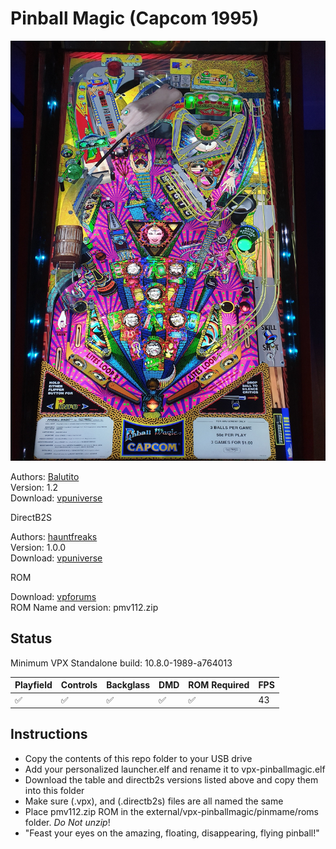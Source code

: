 # Pinball Magic (Capcom 1995)

![Table Preview](../../images/vpx-pinballmagic.jpg)

Authors: [Balutito](https://vpuniverse.com/profile/36070-balutito/)  
Version: 1.2  
Download: [vpuniverse](https://vpuniverse.com/files/file/9831-pinball-magic-balutito-reskin/)

DirectB2S

Authors: [hauntfreaks](https://vpuniverse.com/profile/5216-hauntfreaks/)  
Version: 1.0.0  
Download: [vpuniverse](https://vpuniverse.com/files/file/12910-pinball-magic-capcom-1995-b2s-with-full-dmd/)

ROM

Download: [vpforums](https://www.vpforums.org/index.php?app=downloads&showfile=410)  
ROM Name and version: pmv112.zip

## Status 

Minimum VPX Standalone build: 10.8.0-1989-a764013

| Playfield | Controls | Backglass | DMD | ROM Required | FPS | 
|-----------|----------|-----------|-----|--------------|-----|
| :white_check_mark: | :white_check_mark: | :white_check_mark: | :white_check_mark: | :white_check_mark: | 43 |

## Instructions

- Copy the contents of this repo folder to your USB drive
- Add your personalized launcher.elf and rename it to vpx-pinballmagic.elf
- Download the table and directb2s versions listed above and copy them into this folder
- Make sure (.vpx), and (.directb2s) files are all named the same
- Place pmv112.zip ROM in the external/vpx-pinballmagic/pinmame/roms folder. *Do Not unzip*!
- "Feast your eyes on the amazing, floating, disappearing, flying pinball!"

